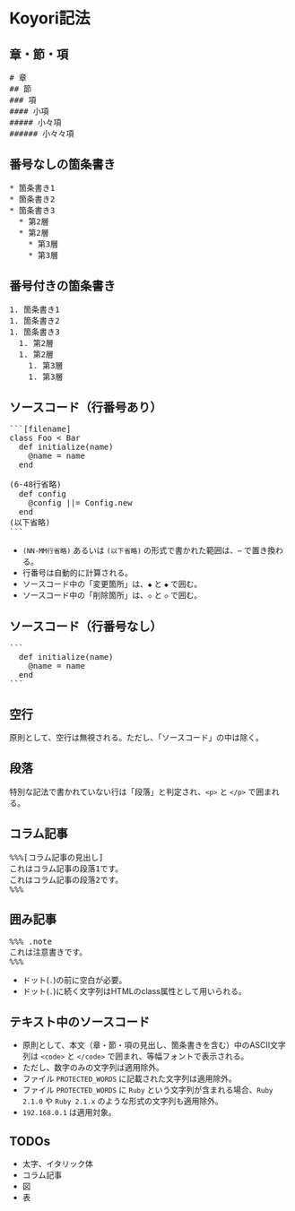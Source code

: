 Koyori記法
==========

章・節・項
---------

<pre>
# 章
## 節
### 項
#### 小項
##### 小々項
###### 小々々項
</pre>


番号なしの箇条書き
-----------------

<pre>
* 箇条書き1
* 箇条書き2
* 箇条書き3
  * 第2層
  * 第2層
    * 第3層
    * 第3層
</pre>


番号付きの箇条書き
-----------------

<pre>
1. 箇条書き1
1. 箇条書き2
1. 箇条書き3
  1. 第2層
  1. 第2層
    1. 第3層
    1. 第3層
</pre>


ソースコード（行番号あり）
-----------------------

<pre>
```[filename]
class Foo &lt; Bar
  def initialize(name)
    @name = name
  end

(6-48行省略)
  def config
    @config ||= Config.new
  end
(以下省略)
```
</pre>

* `(NN-MM行省略)` あるいは `(以下省略)` の形式で書かれた範囲は、`⋯` で置き換わる。
* 行番号は自動的に計算される。
* ソースコード中の「変更箇所」は、`◆` と `◆` で囲む。
* ソースコード中の「削除箇所」は、`◇` と `◇` で囲む。


ソースコード（行番号なし）
-----------------------

<pre>
```
  def initialize(name)
    @name = name
  end
```
</pre>


空行
----

原則として、空行は無視される。ただし、「ソースコード」の中は除く。


段落
----

特別な記法で書かれていない行は「段落」と判定され、`<p>` と `</p>` で囲まれる。


コラム記事
-------

<pre>
%%%[コラム記事の見出し]
これはコラム記事の段落1です。
これはコラム記事の段落2です。
%%%
</pre>


囲み記事
-------

<pre>
%%% .note
これは注意書きです。
%%%
</pre>

* ドット(`.`)の前に空白が必要。
* ドット(`.`)に続く文字列はHTMLのclass属性として用いられる。


テキスト中のソースコード
----------------------

* 原則として、本文（章・節・項の見出し、箇条書きを含む）中のASCII文字列は `<code>` と `</code>` で囲まれ、等幅フォントで表示される。
* ただし、数字のみの文字列は適用除外。
* ファイル `PROTECTED_WORDS` に記載された文字列は適用除外。
* ファイル `PROTECTED_WORDS` に `Ruby` という文字列が含まれる場合、`Ruby 2.1.0` や `Ruby 2.1.x` のような形式の文字列も適用除外。
* `192.168.0.1` は適用対象。


TODOs
-----

* 太字、イタリック体
* コラム記事
* 図
* 表
